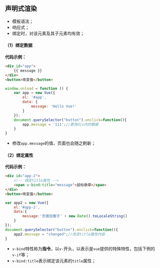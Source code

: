 ## 声明式渲染

- 模板语法；
- 响应式；
- 绑定时，对该元素及其子元素均有效；

#### （1）绑定数据

**代码示例：**

```html
<div id="app">
	{{ message }}
</div>
<button>改变值</button>
```

```js
window.onload = function () {
	var app = new Vue({
		el: '#app',
		data: {
			message: 'Hello Vue!'
		}
	});
	document.querySelector("button").onclick=function(){
		app.message = '111';//更改div内的数据
	}
}
```

- 修改`app.message`的值，页面也会随之刷新；

#### （2）绑定属性

**代码示例：**

```html
<div id="app-2">
    <!-- 绑定title属性 -->
	<span v-bind:title="message">鼠标悬停</span>
</div>
<button>改变值</button>
```

```js
var app2 = new Vue({
	el:'#app-2',
	data:{
		message:'页面加载于' + new Date().toLocaleString()
	}
});
document.querySelector("button").onclick=function(){
	app2.message = "changed";//改变title属性内容
}
```

- `v-bind`特性称为**指令**，以`v-`开头，以表示是`vue`提供的特殊特性，包括下例的`v-if`等；
- `v-bind:title`表示绑定该元素的`title`属性；

